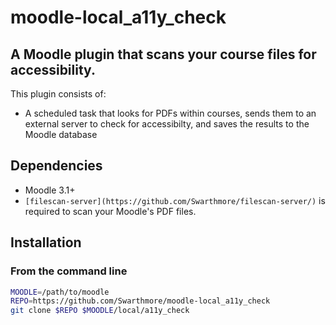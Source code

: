 # moodle-local_a11y_check

## A Moodle plugin that scans your course files for accessibility.

This plugin consists of: 

* A scheduled task that looks for PDFs within courses, sends them to an external server to check for accessibilty, and saves the results to the Moodle database

## Dependencies

* Moodle 3.1+
* `[filescan-server](https://github.com/Swarthmore/filescan-server/)` is required to scan your Moodle's PDF files.

## Installation

### From the command line 

```bash
MOODLE=/path/to/moodle
REPO=https://github.com/Swarthmore/moodle-local_a11y_check
git clone $REPO $MOODLE/local/a11y_check
```

